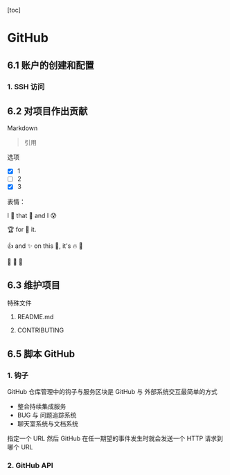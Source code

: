 [toc]

# GitHub

## 6.1 账户的创建和配置

### 1. SSH 访问

## 6.2 对项目作出贡献

Markdown

>  引用

选项

- [x] 1
- [ ] 2
- [x] 3

表情：

I :eyes: that :bug: and I :cold_sweat:

:trophy: for :microscope: it.

:+1: and :sparkles: on this :ship:,  it's :fire: :poop:

:clap: :tada: :panda_face:

## 6.3 维护项目

特殊文件

1. README.md

2.  CONTRIBUTING

## 6.5 脚本 GitHub

### 1. 钩子

GitHub 仓库管理中的钩子与服务区块是 GitHub 与 外部系统交互最简单的方式

- 整合持续集成服务
- BUG 与 问题追踪系统
- 聊天室系统与文档系统

指定一个 URL 然后 GitHub 在任一期望的事件发生时就会发送一个 HTTP 请求到哪个 URL

### 2. GitHub API





















